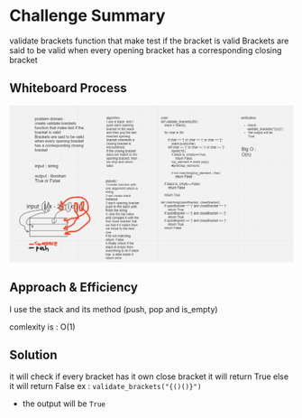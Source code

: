 # Challenge Summary
<!-- Description of the challenge -->
validate brackets function that make test if the bracket is valid
Brackets are said to be valid when every opening bracket has a corresponding closing bracket
## Whiteboard Process
![bracket validate](bracketValidate.PNG)

## Approach & Efficiency
<!-- What approach did you take? Why? What is the Big O space/time for this approach? -->
I use the stack and its method (push, pop and is_empty)

comlexity is : O(1)
## Solution
<!-- Show how to run your code, and examples of it in action -->

it will check if every bracket has it own close bracket it will return True else it will return False
ex :
`validate_brackets("{()()}")` 
  - the output will be `True`

